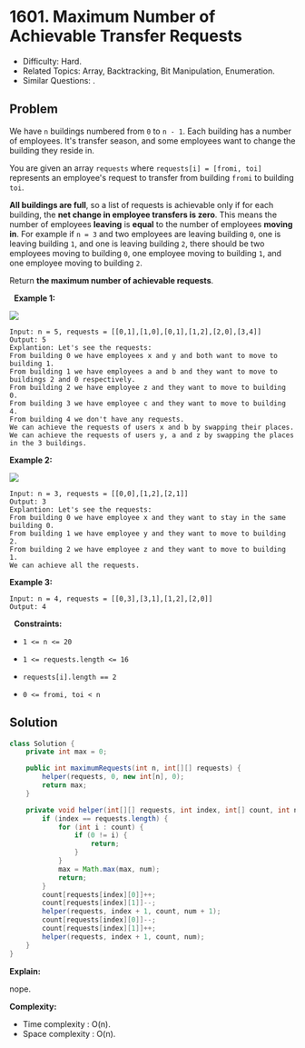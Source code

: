 # 1601. Maximum Number of Achievable Transfer Requests

- Difficulty: Hard.
- Related Topics: Array, Backtracking, Bit Manipulation, Enumeration.
- Similar Questions: .

## Problem

We have ```n``` buildings numbered from ```0``` to ```n - 1```. Each building has a number of employees. It's transfer season, and some employees want to change the building they reside in.

You are given an array ```requests``` where ```requests[i] = [fromi, toi]``` represents an employee's request to transfer from building ```fromi``` to building ```toi```.

**All buildings are full**, so a list of requests is achievable only if for each building, the **net change in employee transfers is zero**. This means the number of employees **leaving** is **equal** to the number of employees **moving in**. For example if ```n = 3``` and two employees are leaving building ```0```, one is leaving building ```1```, and one is leaving building ```2```, there should be two employees moving to building ```0```, one employee moving to building ```1```, and one employee moving to building ```2```.

Return **the maximum number of achievable requests**.

 
**Example 1:**

![](https://assets.leetcode.com/uploads/2020/09/10/move1.jpg)

```
Input: n = 5, requests = [[0,1],[1,0],[0,1],[1,2],[2,0],[3,4]]
Output: 5
Explantion: Let's see the requests:
From building 0 we have employees x and y and both want to move to building 1.
From building 1 we have employees a and b and they want to move to buildings 2 and 0 respectively.
From building 2 we have employee z and they want to move to building 0.
From building 3 we have employee c and they want to move to building 4.
From building 4 we don't have any requests.
We can achieve the requests of users x and b by swapping their places.
We can achieve the requests of users y, a and z by swapping the places in the 3 buildings.
```

**Example 2:**

![](https://assets.leetcode.com/uploads/2020/09/10/move2.jpg)

```
Input: n = 3, requests = [[0,0],[1,2],[2,1]]
Output: 3
Explantion: Let's see the requests:
From building 0 we have employee x and they want to stay in the same building 0.
From building 1 we have employee y and they want to move to building 2.
From building 2 we have employee z and they want to move to building 1.
We can achieve all the requests. 
```

**Example 3:**

```
Input: n = 4, requests = [[0,3],[3,1],[1,2],[2,0]]
Output: 4
```

 
**Constraints:**


	
- ```1 <= n <= 20```
	
- ```1 <= requests.length <= 16```
	
- ```requests[i].length == 2```
	
- ```0 <= fromi, toi < n```



## Solution

```java
class Solution {
    private int max = 0;

    public int maximumRequests(int n, int[][] requests) {
        helper(requests, 0, new int[n], 0);
        return max;
    }

    private void helper(int[][] requests, int index, int[] count, int num) {
        if (index == requests.length) {
            for (int i : count) {
                if (0 != i) {
                    return;
                }
            }
            max = Math.max(max, num);
            return;
        }
        count[requests[index][0]]++;
        count[requests[index][1]]--;
        helper(requests, index + 1, count, num + 1);
        count[requests[index][0]]--;
        count[requests[index][1]]++;
        helper(requests, index + 1, count, num);
    }
}
```

**Explain:**

nope.

**Complexity:**

* Time complexity : O(n).
* Space complexity : O(n).
